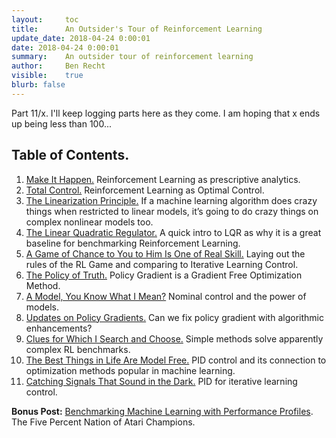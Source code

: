 ```yaml
---
layout:     toc
title:      An Outsider's Tour of Reinforcement Learning
update_date: 2018-04-24 0:00:01
date: 2018-04-24 0:00:01
summary:    An outsider tour of reinforcement learning
author:     Ben Recht
visible:    true
blurb: false
---
```


Part 11/x. I'll keep logging parts here as they come. I am hoping that x ends up being less than 100...

## Table of Contents.

1. [Make It Happen.](http://www.argmin.net/2018/01/29/taxonomy/) Reinforcement Learning as prescriptive analytics.
2. [Total Control.](http://www.argmin.net/2018/02/01/control-tour/) Reinforcement Learning as Optimal Control.
3. [The Linearization Principle.](http://www.argmin.net/2018/02/05/linearization/) If a machine learning algorithm does crazy things when restricted to linear models, it’s going to do crazy things on complex nonlinear models too.
4. [The Linear Quadratic Regulator.](http://www.argmin.net/2018/02/08/lqr/) A quick intro to LQR as why it is a great baseline for benchmarking Reinforcement Learning.
5. [A Game of Chance to You to Him Is One of Real Skill.](http://www.argmin.net/2018/02/14/rl-game/) Laying out the rules of the RL Game and comparing to Iterative Learning Control.
6. [The Policy of Truth.](http://www.argmin.net/2018/02/20/reinforce/) Policy Gradient is a Gradient Free Optimization Method.
7. [A Model, You Know What I Mean?](http://www.argmin.net/2018/02/26/nominal/) Nominal control and the power of models.
8. [Updates on Policy Gradients.](http://www.argmin.net/2018/03/13/pg-saga/) Can we fix policy gradient with algorithmic enhancements?
9. [Clues for Which I Search and Choose.](http://www.argmin.net/2018/03/20/mujocoloco/) Simple methods solve apparently complex RL benchmarks.
10. [The Best Things in Life Are Model Free.](http://www.argmin.net/2018/04/19/pid/) PID control and its connection to optimization methods popular in machine learning.
11. [Catching Signals That Sound in the Dark.](http://www.argmin.net/2018/04/23/ilc/) PID for iterative learning control.

**Bonus Post:** [Benchmarking Machine Learning with Performance Profiles](http://www.argmin.net/2018/03/26/performance-profiles). The Five Percent Nation of Atari Champions.
